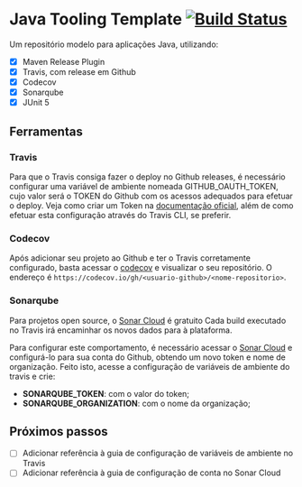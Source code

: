 # Java Tooling Template [![Build Status](https://travis-ci.org/Miguel-Fontes/java-tooling-template.svg?branch=master)](https://travis-ci.org/Miguel-Fontes/java-tooling-template)

Um repositório modelo para aplicações Java, utilizando:

- [x] Maven Release Plugin
- [x] Travis, com release em Github
- [x] Codecov
- [x] Sonarqube
- [x] JUnit 5

## Ferramentas

### Travis

Para que o Travis consiga fazer o deploy no Github releases, é necessário configurar uma variável de ambiente nomeada GITHUB_OAUTH_TOKEN, cujo valor será o TOKEN do Github com os acessos adequados para efetuar o deploy. Veja como criar um Token na [documentação oficial](https://docs.travis-ci.com/user/deployment/releases/), além de como efetuar esta configuração através do Travis CLI, se preferir.

### Codecov

Após adicionar seu projeto ao Github e ter o Travis corretamente configurado, basta acessar o [codecov](https://codecov.io/) e visualizar o seu repositório. O endereço é `https://codecov.io/gh/<usuario-github>/<nome-repositorio>`.

### Sonarqube

Para projetos open source, o [Sonar Cloud](https://sonarcloud.io/projects) é gratuito Cada build executado no Travis irá encaminhar os novos dados para à plataforma.

Para configurar este comportamento, é necessário acessar o [Sonar Cloud](https://sonarcloud.io/projects) e configurá-lo para sua conta do Github, obtendo um novo token e nome de organização. Feito isto, acesse a configuração de variáveis de ambiente do travis e crie:

- **SONARQUBE_TOKEN**: com o valor do token;
- **SONARQUBE_ORGANIZATION**: com o nome da organização;

## Próximos passos

- [ ] Adicionar referência à guia de configuração de variáveis de ambiente no Travis
- [ ] Adicionar referência à guia de configuração de conta no Sonar Cloud